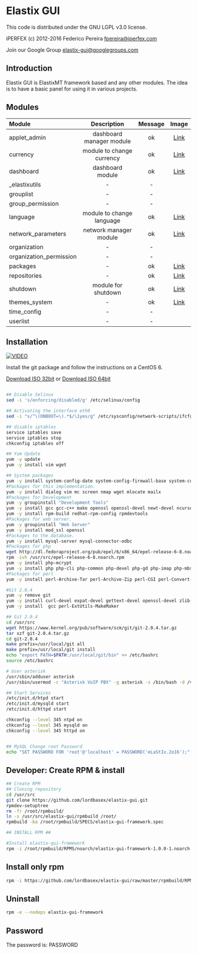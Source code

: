 # Elastix GUI

This code is distributed under the GNU LGPL v3.0 license.

iPERFEX (c) 2012-2016
 Federico Pereira <fpereira@iperfex.com>

 Join our Google Group <elastix-gui@googlegroups.com>

## Introduction
Elastix GUI is ElastixMT framework based and any other modules. The idea is to have a basic panel for using it in various projects.

## Modules

| Module  | Description  | Message | Image |
| :------------ |:---------------:| :-----: | :------:
| applet_admin  | dashboard manager module | ok | [Link](https://raw.githubusercontent.com/lordbasex/elastix-gui/master/screenshot/applet_admin.png) |
| currency      | module to change currency | ok | [Link](https://raw.githubusercontent.com/lordbasex/elastix-gui/master/screenshot/currency.png) |
| dashboard | dashboard module | ok | [Link](https://raw.githubusercontent.com/lordbasex/elastix-gui/master/screenshot/dashboard.png) |
| _elastixutils | - | - | |
| grouplist | - | - | |
| group_permission | - | - | |
| language | module to change language | ok | [Link](https://raw.githubusercontent.com/lordbasex/elastix-gui/master/screenshot/language.png) |
| network_parameters | network manager module | ok | [Link](https://raw.githubusercontent.com/lordbasex/elastix-gui/master/screenshot/network_parameters.png) |
| organization | - | - | |
| organization_permission | - | - | |
| packages | - | ok | [Link](https://raw.githubusercontent.com/lordbasex/elastix-gui/master/screenshot/packages.png) |
| repositories | - | ok | [Link](https://raw.githubusercontent.com/lordbasex/elastix-gui/master/screenshot/repositories.png) |
| shutdown | module for shutdown | ok | [Link](https://raw.githubusercontent.com/lordbasex/elastix-gui/master/screenshot/shutdown.png) |
| themes_system | - | ok | [Link](https://raw.githubusercontent.com/lordbasex/elastix-gui/master/screenshot/themes_system.png) |
| time_config | - | - | |
| userlist | - | - | |


## Installation

[![VIDEO](https://raw.githubusercontent.com/lordbasex/elastix-gui/master/screenshot/youtube.png)](https://www.youtube.com/embed/gTYvmzRJEWc)



Install the git package and follow the instructions on a CentOS 6.

[Download ISO 32bit](http://mirrors.dcarsat.com.ar/centos/6.7/isos/i386/CentOS-6.7-i386-netinstall.iso)
or 
[Download ISO 64bit](http://mirrors.dcarsat.com.ar/centos/6.7/isos/x86_64/CentOS-6.7-x86_64-minimal.iso)


```bash

## Disable Selinux
sed -i 's/enforcing/disabled/g' /etc/selinux/config

## Activating the interface eth0
sed -i "s/^\(ONBOOT=\).*$/\1yes/g" /etc/sysconfig/network-scripts/ifcfg-eth0

## disable iptables
service iptables save
service iptables stop
chkconfig iptables off

## Yum Update
yum -y update
yum -y install vim wget

## System packages
yum -y install system-config-date system-config-firewall-base system-config-keyboard system-config-language system-config-network-tui system-config-users
#Packages for this implementation.
yum -y install dialog vim mc screen nmap wget mlocate mailx
#Packages for Development
yum -y groupinstall "Development Tools" 
yum -y install gcc gcc-c++ make openssl openssl-devel newt-devel ncurses-devel autoconf automake libpcap-devel
yum -y install rpm-build redhat-rpm-config rpmdevtools
#Packages for web server.
yum -y groupinstall "Web Server"
yum -y install mod_ssl openssl
#Packages to the database.
yum -y install mysql-server mysql-connector-odbc
#Packages for php
wget http://dl.fedoraproject.org/pub/epel/6/x86_64/epel-release-6-8.noarch.rpm -O /usr/src/epel-release-6-8.noarch.rpm
rpm -ivh /usr/src/epel-release-6-8.noarch.rpm
yum -y install php-mcrypt
yum -y install php php-cli php-common php-devel php-gd php-imap php-mbstring  php-mysql php-pdo php-pear php-pear-DB php-process php-soap php-xml
#Packages for perl
yum -y install perl-Archive-Tar perl-Archive-Zip perl-CGI perl-Convert-BinHex perl-Crypt-OpenSSL-Bignum perl-Crypt-OpenSSL-RSA perl-Date-Manip perl-Digest-HMAC perl-Digest-SHA perl-Encode-Detect perl-HTML-Parser perl-HTML-TokeParser-Simple perl-HTTP-Response-Encoding perl-IO-Multiplex perl-IO-Socket-INET6 perl-IO-Socket-SSL perl-IO-stringy perl-MIME-tools perl-Mail-DKIM perl-Mail-IMAPClient perl-Net-IP perl-Net-Server perl-Net-Telnet perl-NetAddr-IP perl-String-CRC32 perl-URI perl-Unix-Syslog perl-WWW-Mechanize perl-XML-Parser  perl-suidperl

#Git 2.0.4
yum -y remove git
yum -y install curl-devel expat-devel gettext-devel openssl-devel zlib-devel
yum -y install  gcc perl-ExtUtils-MakeMaker

## Git 2.0.4
cd /usr/src
wget https://www.kernel.org/pub/software/scm/git/git-2.0.4.tar.gz
tar xzf git-2.0.4.tar.gz
cd git-2.0.4
make prefix=/usr/local/git all
make prefix=/usr/local/git install
echo "export PATH=$PATH:/usr/local/git/bin" >> /etc/bashrc
source /etc/bashrc

# User asterisk 
/usr/sbin/adduser asterisk
/usr/sbin/usermod -c "Asterisk VoIP PBX" -g asterisk -s /bin/bash -d /var/lib/asterisk asterisk

## Start Services
/etc/init.d/htpd start
/etc/init.d/mysqld start
/etc/init.d/httpd start

chkconfig --level 345 ntpd on
chkconfig --level 345 mysqld on
chkconfig --level 345 httpd on


## MySQL Change root Password
echo "SET PASSWORD FOR 'root'@'localhost' = PASSWORD('eLaStIx.2o16');" | mysql -u root
```


## Developer: Create RPM & install

```bash
## Create RPM
## Cloning repository
cd /usr/src
git clone https://github.com/lordbasex/elastix-gui.git
rpmdev-setuptree
rm -fr /root/rpmbuild/
ln -s /usr/src/elastix-gui/rpmbuild /root/
rpmbuild -ba /root/rpmbuild/SPECS/elastix-gui-framework.spec

## INSTALL RPM ##

#Install elastix-gui-framework 
rpm -i /root/rpmbuild/RPMS/noarch/elastix-gui-framework-1.0.0-1.noarch.rpm
```


## Install only rpm
```bash
rpm -i https://github.com/lordbasex/elastix-gui/raw/master/rpmbuild/RPMS/noarch/elastix-gui-framework-1.0.0-1.noarch.rpm
```

## Uninstall
```bash
rpm -e --nodeps elastix-gui-framework
```

## Password
The password is: PASSWORD
